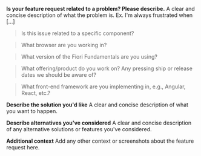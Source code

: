 <!-- Feel free to remove sections that aren't relevant.

Before opening:
- [Search for duplicate or closed issues](https://github.com/SAP/fundamental/issues?utf8=✓&q=is%3Aissue)
- Read the [contributing guidelines](https://github.com/SAP/fundamental/wiki/Contribution-Guidelines)

Feature requests must include:
- As much detail as possible for what we should add and why it's important
- Relevant links to prior art, screenshots, or live demos whenever possible

-->

**Is your feature request related to a problem? Please describe.**
A clear and concise description of what the problem is. Ex. I'm always frustrated when [...]

> Is this issue related to a specific component?

> What browser are you working in?

> What version of the Fiori Fundamentals are you using?

> What offering/product do you work on? Any pressing ship or release dates we should be aware of?

> What front-end framework are you implementing in, e.g., Angular, React, etc.?


**Describe the solution you'd like**
A clear and concise description of what you want to happen.


**Describe alternatives you've considered**
A clear and concise description of any alternative solutions or features you've considered.


**Additional context**
Add any other context or screenshots about the feature request here.
